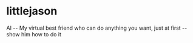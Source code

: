 # littlejason
AI -- My virtual best friend who can do anything you want, just at first -- show him how to do it
